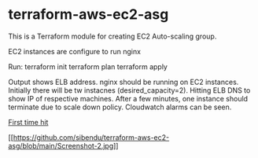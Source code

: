 # terraform-aws-ec2-asg

This is a Terraform module for creating EC2 Auto-scaling group.

EC2 instances are configure to run nginx

Run:
terraform init
terraform plan
terraform apply

Output shows ELB address. nginx should be running on EC2 instances. Initially there will be tw instacnes (desired_capacity=2). 
Hitting ELB DNS to show IP of respective machines.
After a few minutes, one instance should terminate due to scale down policy.
Cloudwatch alarms can be seen.

[First time hit](https://github.com/sibendu/terraform-aws-ec2-asg/blob/main/Screenshot-1.jpg)

[[https://github.com/sibendu/terraform-aws-ec2-asg/blob/main/Screenshot-2.jpg]]
